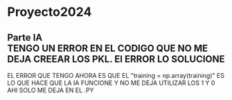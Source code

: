 # Proyecto2024
 Parte IA  
 TENGO UN ERROR EN EL CODIGO QUE NO ME DEJA CREEAR LOS PKL.
El ERROR LO SOLUCIONE
---
EL ERROR QUE TENGO AHORA ES QUE EL "training = np.array(training)" ES LO QUE HACE QUE LA IA FUNCIONE Y NO ME DEJA UTILIZAR LOS
1 Y 0 AHI SOLO ME DEJA EN EL .PY